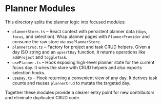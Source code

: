 # Planner Modules

This directory splits the planner logic into focused modules:

- `plannerStore.ts` – React context with persistent planner data (`days`, `focus`, and selection). Wrap planner pages with `PlannerProvider` and consume the raw store via `usePlannerStore`.
- `plannerCrud.ts` – Factory for project and task CRUD helpers. Given a day ISO string and an `upsertDay` function, it returns operations like `addProject` and `toggleTask`.
- `usePlanner.ts` – Hook exposing high-level planner state for the current focus day. It wires the store with CRUD helpers and also exports selection hooks.
- `useDay.ts` – Hook returning a convenient view of any day. It derives task counts and reuses `plannerCrud` to mutate the targeted day.

Together these modules provide a clearer entry point for new contributors and eliminate duplicated CRUD code.
